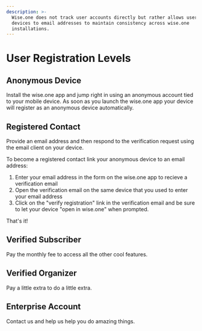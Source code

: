 ```yaml
---
description: >-
  Wise.one does not track user accounts directly but rather allows users to link
  devices to email addresses to maintain consistency across wise.one
  installations.
---
```


# User Registration Levels

## Anonymous Device

Install the wise.one app and jump right in using an anonymous account tied to your mobile device. As soon as you launch the wise.one app your device will register as an anonymous device automatically.

## Registered Contact

Provide an email address and then respond to the verification request using the email client on your device.

To become a registered contact link your anonymous device to an email address:

1. Enter your email address in the form on the wise.one app to recieve a verification email
2. Open the verification email on the same device that you used to enter your email address
3. Click on the "verify registration" link in the verification email and be sure to let your device "open in wise.one" when prompted.

That's it!

## Verified Subscriber

Pay the monthly fee to access all the other cool features.

## Verified Organizer

Pay a little extra to do a little extra.

## Enterprise Account

Contact us and help us help you do amazing things.



